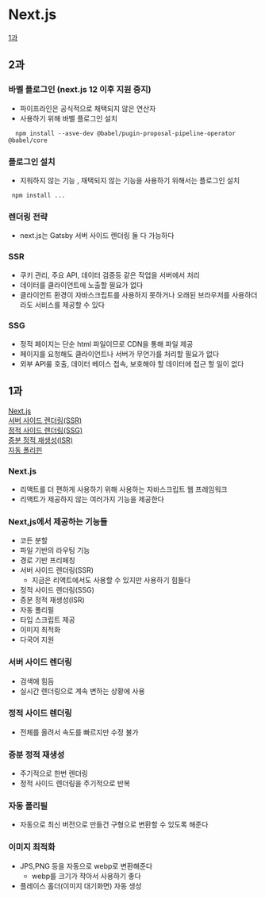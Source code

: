 # Next.js
[1과](#1과)

## 2과

### 바벨 플로그인 (next.js 12 이후 지원 중지)
- 파이프라인은 공식적으로 채택되지 않은 연산자
- 사용하기 위해 바벨 플로그인 설치
```
  npm install --asve-dev @babel/pugin-proposal-pipeline-operator @babel/core
```

### 플로그인 설치
 - 지워하지 않는 기능 , 채택되지 않는 기능을 사용하기 위해서는 플로그인 설치
 ```
  npm install ...
 ```

 ### 렌더링 전략
 - next.js는 Gatsby 서버 사이드 렌더링 둘 다 가능하다

 ### SSR
 - 쿠키 관리, 주요 API, 데이터 검증등 같은 작업을 서버에서 처리
 - 데이터를 클라이언트에 노출할 필요가 없다
 - 클라이언트 환경이 자바스크립트를 사용하지 못하거나 오래된 브라우저를 사용하더라도 서비스를 제공할 수 있다

 ### SSG
 - 정적 페이지는 단순 html 파일이므로 CDN을 통해 파일 제공
 - 페이지를 요청해도 클라이언트나 서버가 무언가를 처리할 필요가 없다
 - 외부 API룰 호출, 데이터 베이스 접속, 보호해야 할 데이터에 접근 할 일이 없다

## 1과
[Next.js](#nextjs-1)  
[서버 사이드 렌더링(SSR)](#서버-사이드-렌더링)  
[정적 사이드 렌더링(SSG)](#정적-사이드-렌더링)  
[증분 정적 재생성(ISR)](#증분-정적-재생성)  
[자동 폴리핀](#자동-폴리필)  

### Next.js
- 리액트를 더 편하게 사용하기 위해 사용하는 자바스크립트 웹 프레임워크
- 리액트가 제공하지 않는 여러가지 기능을 제공한다

### Next,js에서 제공하는 기능들
- 코든 분할
- 파일 기반의 라우팅 기능
- 경로 기반 프리페칭
- 서버 사이드 렌더링(SSR)
  - 지금은 리액트에서도 사용할 수 있지만 사용하기 힘들다
- 정적 사이드 렌더링(SSG)
- 증분 정적 재생성(ISR)
- 자동 폴리필
- 타입 스크립트 제공
- 이미지 최적화
- 다국어 지원 

### 서버 사이드 렌더링
- 검색에 힘듬
- 실시간 렌더링으로 계속 변하는 상황에 사용

### 정적 사이드 렌더링
- 전체를 올려서 속도를 빠르지만 수정 불가

### 증분 정적 재생성
- 주기적으로 한번 렌더링
- 정적 사이드 렌더링을 주기적으로 반복

### 자동 폴리필
- 자동으로 최신 버전으로 만들건 구형으로 변환할 수 있도록 해준다

### 이미지 최적화
- JPS,PNG 등을 자동으로 webp로 변환해준다
  - webp를 크기가 작아서 사용하기 좋다
- 플레이스 홀더(이미지 대기화면) 자동 생성